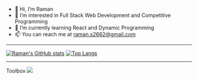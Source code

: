 - 👋 Hi, I’m Raman
- 👀 I’m interested in Full Stack Web Development and Competitive Programming
- 🌱 I’m currently learning React and Dynamic Programming
- 📫 You can reach me at raman.s2662@gmail.com
---

[![Raman's GitHub stats](https://github-readme-stats.vercel.app/api?username=Ramanjs)](https://github.com/anuraghazra/github-readme-stats)
[![Top Langs](https://github-readme-stats.vercel.app/api/top-langs/?username=Ramanjs)](https://github.com/anuraghazra/github-readme-stats)

---
Toolbox
<img src='https://github.com/devicons/devicon/tree/master/icons/bash/bash-original.svg'>

<!---
Ramanjs/Ramanjs is a ✨ special ✨ repository because its `README.md` (this file) appears on your GitHub profile.
You can click the Preview link to take a look at your changes.
--->
